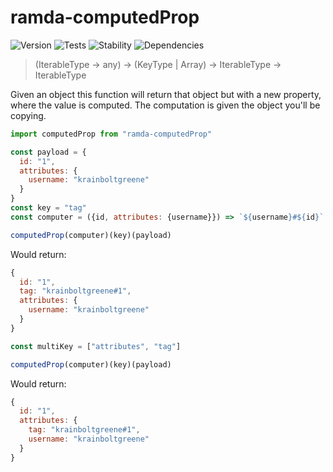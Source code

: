 # ramda-computedProp

![Version][BADGE_VERSION]
![Tests][BADGE_TRAVIS]
![Stability][BADGE_STABILITY]
![Dependencies][BADGE_DEPENDENCY]

> (IterableType -> any) -> (KeyType | Array<KeyType>) -> IterableType -> IterableType

Given an object this function will return that object but with a new property, where the value is computed. The computation is given the object you'll be copying.

``` javascript
import computedProp from "ramda-computedProp"

const payload = {
  id: "1",
  attributes: {
    username: "krainboltgreene"
  }
}
const key = "tag"
const computer = ({id, attributes: {username}}) => `${username}#${id}`

computedProp(computer)(key)(payload)
```

Would return:

``` javascript
{
  id: "1",
  tag: "krainboltgreene#1",
  attributes: {
    username: "krainboltgreene"
  }
}
```

``` javascript
const multiKey = ["attributes", "tag"]

computedProp(computer)(key)(payload)
```

Would return:

``` javascript
{
  id: "1",
  attributes: {
    tag: "krainboltgreene#1",
    username: "krainboltgreene"
  }
}
```

[BADGE_TRAVIS]: https://img.shields.io/travis/krainboltgreene/ramda-extra.js.svg?maxAge=2592000&style=flat-square
[BADGE_VERSION]: https://img.shields.io/npm/v/ramda-extra.svg?maxAge=2592000&style=flat-square
[BADGE_STABILITY]: https://img.shields.io/badge/stability-strong-green.svg?maxAge=2592000&style=flat-square
[BADGE_DEPENDENCY]: https://img.shields.io/david/krainboltgreene/ramda-extra.js.svg?maxAge=2592000&style=flat-square
